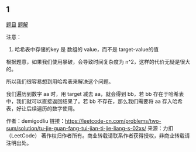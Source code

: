 ## 1
[题目](https://leetcode-cn.com/problems/two-sum/)
[题解](https://leetcode-cn.com/problems/two-sum/solution/tu-jie-guan-fang-tui-jian-ti-jie-liang-s-02xs/)

注意：
1. 哈希表中存储的key 是 数组的 value，而不是 target-value的值

根据题意，如果我们使用暴破，会导致时间复杂度为 n^2，这样的代价无疑是很大的。

所以我们很容易想到用哈希表来解决这个问题。

我们遍历到数字 aa 时，用 target 减去 aa，就会得到 bb，若 bb 存在于哈希表中，我们就可以直接返回结果了。若 bb 不存在，那么我们需要将 aa 存入哈希表，好让后续遍历的数字使用。

作者：demigodliu
链接：https://leetcode-cn.com/problems/two-sum/solution/tu-jie-guan-fang-tui-jian-ti-jie-liang-s-02xs/
来源：力扣（LeetCode）
著作权归作者所有。商业转载请联系作者获得授权，非商业转载请注明出处。
